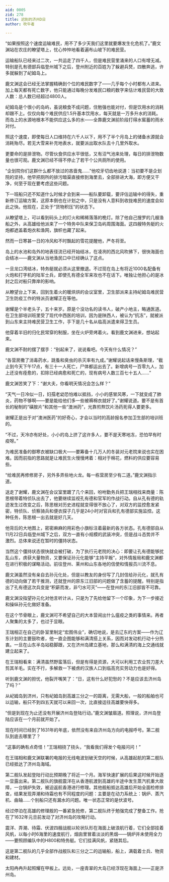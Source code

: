 ```yaml
---
aid: 0005
zid: 278
title: 迟到的济州D日
author: 吹牛者

---
```




  “如果按照这个速度运输难民，用不了多少天我们这里就要爆发生化危机了。”鹿文渊站在农庄的瞭望塔上，忧心忡忡地看着遍布山坡下的难民营。

  运输船队已经来过二次，一共运走了四千人，但是难民营里涌来的人口有增无减。特别是孔有德部兵临登州城下之后，登州附近的百姓为了躲避兵燹，四散奔逃，许多就躲到了屺姆岛上。

  鹿文渊这会已经无法掌握精确到个位的难民数字了——几乎每个小时都有人进来。加上每天都有死亡数字，他只能通过每晚分发难民口粮的数字来估计难民营的大致人数：总人数已经超过4800人。

  屺姆岛是个很小的岛屿，虽说粮食不成问题，住勉强也能对付，但是饮用水的消耗却跟不上。仅仅向每个难民供应1.5升基本饮用水，每天就是一万多升水的消耗。而岛上的水源地根本不能供应这么多的水——全靠鹿文渊前阶段打得水窖蓄的雨水对付。

  照这个速度，即使每日人口维持在六千人以下，用不了半个月岛上的储备水源就会消耗殆尽。若无大雪来补充地表水，就要派出取水队去十几里外取水。

  更要命的是排泄物。尽管伙食供应水平很低，又有沼气池来处理，每日的排泄物数量也很可观。鹿文渊已经不得不停止了若干个公共厕所的使用。

  “企划院你们这群什么都不放过的吝啬鬼……”他咬牙切齿地说道：当初要不是企划院的坚持，他早把厕所的排污暗渠直接修到海里去，全部排进大海，即方便又干净，何至于现在要考虑这些问题。

  下一班船只还不知道什么时候才会到来——船队要卸载，要评估运输中的得失，重新修订运输方案，这原本倒也在计划之中，只是没有人意料到收拢难民的速度会如此之快。他现在，正处于“货物积压”的状态下。

  从瞭望塔上，可以看到码头上的灯火和稀稀落落的桅灯。除了他自己搜罗的几艘渔船之外，从高雄给他派来了一个特务中队来保卫岛屿周围海面。这四艘特务艇的火炮都遮盖着炮衣和渔网，旗帜也藏了起来。

  然而一日寒甚一日的冷风和不时飘起的雪花提醒他，严冬将至。

  岛上的水池和岛外的地表径流已经开始结冰，在凌冽的西北风吹拂下，很快海面也会结冰——鹿文渊从当地渔民口中已经确认了这点。

  一旦龙口湾结冰，特务艇就必须从这里撤退。不过现在岛上有将近1000名配备有火炮和打字机的陆军士兵，即使孔有德全军来攻也不在话下。唯独让他担心的是冰封之后对船只靠岸的影响。

  从瞭望台上下来，回到生着火的暖烘烘的会议室里，卫生部派来主持屺姆岛难民营卫生防疫工作的特派员谢耀正在等他。

  谢耀是个半老头子，五十来岁。原是个没功名的读书人，破产小地主，略通医道。在卫生部培训班里受了现代中西医的培训，因为是陕西人，被认为“抗冻”，就被派到山东来主持难民营卫生工作，手下是几十名从临高派遣来得卫生员。

  他穿着半旧的归化民常穿的制服，坐在火炉旁烤着火。看到鹿文渊进来，想站起来。

  鹿文渊不耐的摆了摆手：“别起来了，说说看吧。今天有什么情况？”

  “各营房撒了消毒药水，跳蚤和臭虫的杀灭率有九成。”谢耀说起话来慢条斯理，“截止到今天下午17点，有三十一人死亡，尸体都运出去了。新增病号一百零九人，加上还没有痊愈的，扣除已经病愈和死亡的，现有病号人数三百七十五人……”

  鹿文渊苦笑了下：“谢大夫，你看明天情况会怎么样？”

  “天气一日冷似一日，妇孺老幼恐怕难以抵挡，小小的感冒风寒，一下就变成了肺炎，药物不够啊——要是能给他们多一些被褥棉衣就好了。”谢耀说道。要不是有首长的秘制的“磺胺片”和其他一些“澳洲药”，光靠煎熬饮片汤药死得人要更多。

  谢耀正是出于对“澳洲医药”的好奇心，才会以当时的高龄报名参加卫生部的培训班的。

  “不过，天冷亦有好处，小小的岛上挤了这许多人，要不是天寒地冻，恐怕早有时疫呀。”

  为难民准备的御寒衣被缺口极大——要筹备十几万人的冬装对元老院来说也实在困难。因而前指的思路就是让难民生火慢慢烤着：相对于棉花，燃料的供应要容易些。

  “给难民再修修房子，另外多弄些地火龙。每一栋营房至少有二道。”鹿文渊指示道。

  送走了谢耀，鹿文渊在会议室里踱了几个来回，吩咐勤务兵把王瑞相找来商量：陈思根带着特侦队出去了，他要继续监视孔有德和官军的作战行动。自从孔有德的轨迹发生过改变之后，陈思根对历史进程就变得很不放心了，对双方的监控愈发紧密，特侦队、侦察骑兵和便衣探子几乎是24小时对官兵和孔有德部实施监控。这种任务，陈思根一出去就是好几天。

  他背后的大地图上，密密麻麻的用彩色小旗标注着最新的各方状态。孔有德部自从11月22日兵临登州城下之后，双方一直有小规模的武装冲突，但是战斗态势并不激烈。总体来说还在暂时的僵持状态。

  当然这个僵持状态很快就会被打破，为了执行元老院的决心：即要让孔有德能够扰乱山东，虏获大量物资，又要保证孙元化能够“主持平叛”，对外情报局和鹿文渊都在进行积极的谋略活动。前往登州、莱州和山东各地的信使和情报员川流不息。

  鹿文渊虽然没有亲自去孙元化处，但是以教友的身份写了几封信给孙元化，就孔有德的动向做了若干推测，还就登州的原东江旧部的问题做了含蓄的提醒。特别是指出了孔有德这次兵变是“积薪而发，非勺水可灭”——在登州的东江旧部皆不可靠。

  鹿文渊没指望孙元化对他言听计从，只是为了先给他留下一个印象，为下一步接近和操纵孙元化做好准备。

  在这个节骨眼上，鹿文渊可不希望自己的大本营闹出什么瘟疫之类的事情来。再者人聚集的太多了，也过于显眼。

  王瑞相正在自己的卧室里制定“宏图伟业”，确切地说，是去辽东的方案——作为辽东计划的主要鼓吹者，他一直企图能够和满清搭上关系，因而对发动机行动十分热衷。一旦在山东半岛站稳脚跟，又在济州岛建立基地，那么和满清的海上交通线就建立起来了。

  在王瑞相看来：满清虽然野蛮落后，但是有得是资源，大可以利用工农业剪刀差大剪其羊毛。实在不行，多解救一下被虏的汉族人口到临高充实劳动力也是好得。

  听到鹿文渊的担忧，他裂开嘴笑了：“日，这有什么好犯愁的？不是应该去济州岛了吗？”

  从屺姆岛到济州，只有屺姆岛到高雄三分之一的距离，无需大船，一般的船舶也可以运输，船只不到四五天就可以来回一次，比直接运往高雄要快得多。

  “但是到现在为止还没有开展济州岛登陆行动。”鹿文渊皱眉道。照理说，济州岛登陆应该在一个月前就开始了。

  现在时间已经到了1631年的年底，依然没有来自济州岛方向的电报呼号。第二舰队到底去哪里了？

  “这事的确有点奇怪！”王瑞相挠了挠头，“我看我们得发个电报问问！”

  在王瑞相和鹿文渊联署的电报的无线电波划破天空的时候，从高雄起航的第二舰队已经抵达了济州岛海域。

  第二舰队发起登陆行动比预期晚了将近一个月。海军快速扩展的后果这时候开始逐一显露出来。第二舰队的旗舰震洋在从香港航渡到高雄的半途中发生蒸汽机重大故障，一台锅炉失效，被迫返航香港进行修理。其他舰船抵达高雄后开始全面检修排查，结果发现弄潮和待霜也有不同程度的问题：主要是在动力系统上：锅炉、蒸汽机、曲轴……个别船只还有漏水的问题。唯一状态正常的是伏波号。

  经过停泊在高雄的修理舰的一番紧急抢修，第二舰队终于勉强完成了整备工作。抢在了1632年元旦前发动了对济州岛的攻略行动。

  震洋、弄潮、待霜、伏波四艘战舰以轮状队形在海面上破浪航行着，它们全部挂着风帆，以每小时6海里的速度航行，烟囱里冒着淡淡的黑烟——锅炉并未使用全力——要照顾编队中的H800和特务艇。它们挂满风帆，紧随其后。

  这是第二舰队的几乎全部作战舰队和三分之二的运输船，船上，满载着士兵、物资和建材。

  太阳冉冉升起照耀在甲板上。远处，一座青翠的大岛已经浮现在海面上——正是济州岛。



